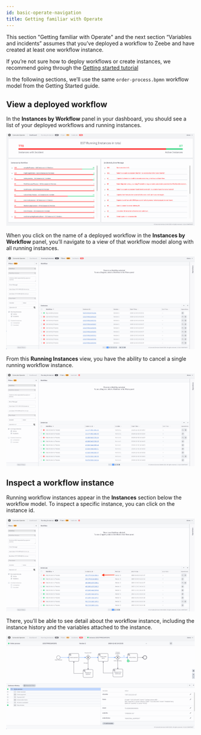 ```yaml
---
id: basic-operate-navigation
title: Getting familiar with Operate
---
```


This section "Getting familiar with Operate" and the next section “Variables and incidents” assumes that you’ve deployed a workflow to Zeebe and have created at least one workflow instance. 

If you’re not sure how to deploy workflows or create instances, we recommend going through the [Getting started tutorial](/guides/getting-started/model-your-first-process.md)

In the following sections, we’ll use the same `order-process.bpmn` workflow model from the Getting Started guide. 

## View a deployed workflow

In the **Instances by Workflow** panel in your dashboard, you should see a list of your deployed workflows and running instances. 

![operate-view-workflow](../img/operate-introduction_light.png)

When you click on the name of a deployed workflow in the **Instances by Workflow** panel, you’ll navigate to a view of that workflow model along with all running instances.

![operate-view-workflow](./img/operate-view-workflow_light.png)

From this **Running Instances** view, you have the ability to cancel a single running workflow instance. 

![operate-cancel-workflow-instance](./img/operate-view-workflow-cancel_light.png)

## Inspect a workflow instance

Running workflow instances appear in the **Instances** section below the workflow model. To inspect a specific instance, you can click on the instance id. 

![operate-inspect-instance](./img/operate-workflow-instance-id_light.png)

There, you’ll be able to see detail about the workflow instance, including the instance history and the variables attached to the instance. 

![operate-view-instance-detail](./img/operate-view-instance-detail_light.png)


